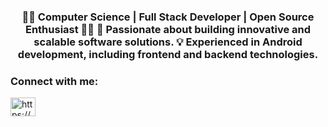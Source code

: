 <h3 align="center">👨‍💻 Computer Science | Full Stack Developer | Open Source Enthusiast 👩‍💻 🚀 Passionate about building innovative and scalable software solutions. 💡 Experienced in Android development, including frontend and backend technologies.</h3>

<h3 align="left">Connect with me:</h3>
<p align="left">
<a href="https://linkedin.com/in/https://www.linkedin.com/in/muhammad-haroon-dhudi-41441bhjz" target="blank"><img align="center" src="https://raw.githubusercontent.com/rahuldkjain/github-profile-readme-generator/master/src/images/icons/Social/linked-in-alt.svg" alt="https://www.linkedin.com/in/muhammad-haroon-dhudi-41441bhjz" height="30" width="40" /></a>
</p>

